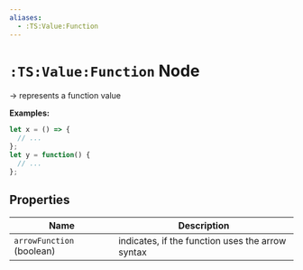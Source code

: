 ```yaml
---
aliases:
  - :TS:Value:Function
---
```

# `:TS:Value:Function` Node

-> represents a function value

**Examples:**
```ts
let x = () => { 
  // ...
};
let y = function() { 
  // ...
};
```

## Properties

| Name                      | Description                                      |
| ------------------------- | ------------------------------------------------ |
| `arrowFunction` (boolean) | indicates, if the function uses the arrow syntax |
